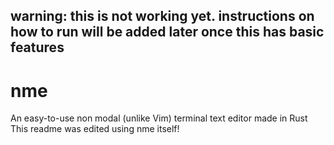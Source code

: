 ## warning: this is not working yet. instructions on how to run will be added later once this has basic features

# nme

An easy-to-use non modal (unlike Vim) terminal text editor made in Rust  
This readme was edited using nme itself!
